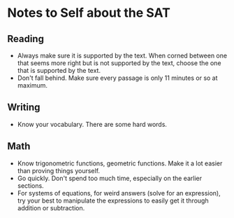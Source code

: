 # Notes to Self about the SAT

## Reading
- Always make sure it is supported by the text. When corned between one that seems more right but is not supported by the text, choose the one that is supported by the text.
- Don't fall behind. Make sure every passage is only 11 minutes or so at maximum.

## Writing
- Know your vocabulary. There are some hard words.

## Math
- Know trigonometric functions, geometric functions. Make it a lot easier than proving things yourself.
- Go quickly. Don't spend too much time, especially on the earlier sections.
- For systems of equations, for weird answers (solve for an expression), try your best to manipulate the expressions to easily get it through addition or subtraction.

